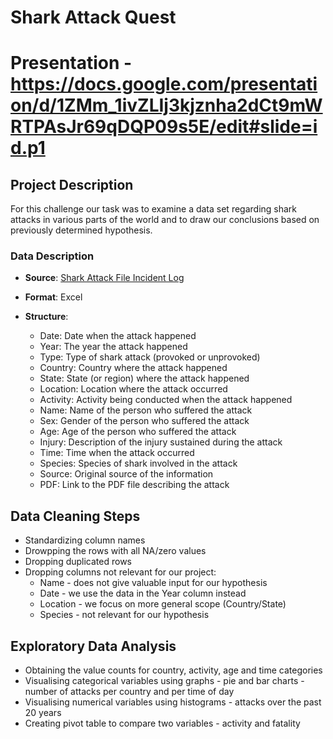 # Shark Attack Quest
# Presentation - https://docs.google.com/presentation/d/1ZMm_1ivZLIj3kjznha2dCt9mWRTPAsJr69qDQP09s5E/edit#slide=id.p1
## Project Description
For this challenge our task was to examine a data set regarding shark attacks in various parts of the world and to draw our conclusions based on previously determined hypothesis.
### Data Description
- **Source**: [Shark Attack File Incident Log](https://www.sharkattackfile.net/incidentlog.htm)
- **Format**: Excel
- **Structure**:
  
  - Date: Date when the attack happened
  - Year: The year the attack happened
  - Type: Type of shark attack (provoked or unprovoked)
  - Country: Country where the attack happened
  - State: State (or region) where the attack happened
  - Location: Location where the attack occurred
  - Activity: Activity being conducted when the attack happened
  - Name: Name of the person who suffered the attack
  - Sex: Gender of the person who suffered the attack
  - Age: Age of the person who suffered the attack
  - Injury: Description of the injury sustained during the attack
  - Time: Time when the attack occurred
  - Species: Species of shark involved in the attack
  - Source: Original source of the information
  - PDF: Link to the PDF file describing the attack

## Data Cleaning Steps

  - Standardizing column names
  - Drowpping the rows with all NA/zero values
  - Dropping duplicated rows 
  - Dropping columns not relevant for our project:
    - Name - does not give valuable input for our hypothesis
    - Date - we use the data in the Year column instead
    - Location - we focus on more general scope (Country/State)
    - Species - not relevant for our hypothesis

## Exploratory Data Analysis

- Obtaining the value counts for country, activity, age and time categories
- Visualising categorical variables using graphs - pie and bar charts - number of attacks per country and per time of day
- Visualising numerical variables using histograms - attacks over the past 20 years
- Creating pivot table to compare two variables - activity and fatality
